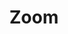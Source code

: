 ---
layout: pattern.njk
tags: 
    - maps_de
    - maps_basics_de
    - page
key: zoom-maps_de
title: Zoom
parent: basics-maps_de
image: maps/overview/zoom.webp
keywords: logo, brand, signet, pleitegeier
order: 50
---